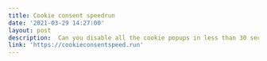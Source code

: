 ```yaml
---
title: Cookie consent speedrun
date: '2021-03-29 14:27:00'
layout: post
description:  Can you disable all the cookie popups in less than 30 seconds?
link: 'https://cookieconsentspeed.run'
---
```

